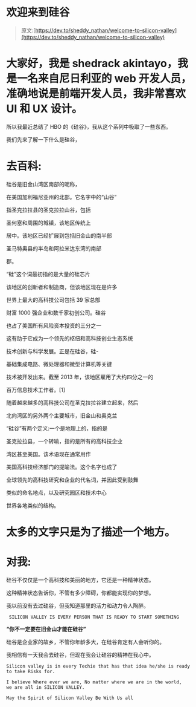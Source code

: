 # 欢迎来到硅谷

> 原文:[https://dev.to/sheddy_nathan/welcome-to-silicon-valley](https://dev.to/sheddy_nathan/welcome-to-silicon-valley)

# [](#hi-im-shedrack-akintayo-basically-i-am-a-web-developer-from-nigeria-front-end-developer-to-be-precise-and-i-fancy-ui-and-ux-design-a-a-lot)大家好，我是 shedrack akintayo，我是一名来自尼日利亚的 web 开发人员，准确地说是前端开发人员，我非常喜欢 UI 和 UX 设计。

所以我最近总结了 HBO 的《硅谷》，我从这个系列中吸取了一些东西。

我们先来了解一下什么是硅谷，

# [](#to-wikipedia)**去百科:**

硅谷是旧金山湾区南部的昵称，

在美国加利福尼亚州的北部。它名字中的“山谷”

指圣克拉拉县的圣克拉拉山谷，包括

圣何塞和周围的城镇，该地区传统上

居中。该地区已经扩展到包括旧金山的南半部

圣马特奥县的半岛和阿拉米达东湾的南部

郡。

“硅”这个词最初指的是大量的硅芯片

该地区的创新者和制造商，但该地区现在是许多

世界上最大的高科技公司包括 39 家总部

财富 1000 强企业和数千家初创公司。硅谷

也占了美国所有风险资本投资的三分之一

这有助于它成为一个领先的枢纽和高科技创业生态系统

技术创新与科学发展。正是在硅谷，硅-

基础集成电路、微处理器和微型计算机等关键

技术被开发出来。截至 2013 年，该地区雇用了大约四分之一的

百万信息技术工作者。[1]

随着越来越多的高科技公司在圣克拉拉谷建立起来，然后

北向湾区的另外两个主要城市，旧金山和奥克兰

“硅谷”有两个定义:一个是地理上的，指的是

圣克拉拉县，一个转喻，指的是所有的高科技企业

湾区甚至美国。该术语现在通常用作

美国高科技经济部门的提喻法。这个名字也成了

全球领先的高科技研究和企业的代名词，并因此受到鼓舞

类似的命名地点，以及研究园区和技术中心

世界各地类似的结构。

# [](#too-many-texts-just-to-describe-one-place)**太多的文字只是为了描述一个地方**。

# [](#to-me)**对我:**

硅谷不仅仅是一个高科技和美丽的地方，它还是一种精神状态。

这种精神状态告诉你，不管有多少障碍，你都能实现你的梦想。

我以前没有去过硅谷，但我知道那里的活力和动力令人陶醉。

```
 SILICON VALLEY IS EVERY PERSON THAT IS READY TO START SOMETHING 
```

**“你不一定要在旧金山才能在硅谷”**

硅谷是企业家的故乡，不管你年龄多大，在硅谷肯定有人会听你的。

我相信有一天我会去硅谷，但现在我会让硅谷的精神在我心中。

```
Silicon valley is in every Techie that has that idea he/she is ready to take Risks for.

I believe Where ever we are, No matter where we are in the world,
we are all in SILICON VALLEY.

May the Spirit of Silicon Valley Be With Us all 
```